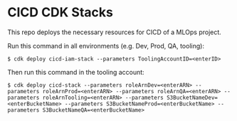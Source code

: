 # CICD CDK Stacks

This repo deploys the necessary resources for CICD of a MLOps project.

Run this command in all environments (e.g. Dev, Prod, QA, tooling):

```
$ cdk deploy cicd-iam-stack --parameters ToolingAccountID=<enterID>
```

Then run this command in the tooling account:

```
$ cdk deploy cicd-stack --parameters roleArnDev=<enterARN> --parameters roleArnProd=<enterARN> --parameters roleArnQA=<enterARN> --parameters roleArnTooling=<enterARN> --parameters S3BucketNameDev=<enterBucketName> --parameters S3BucketNameProd=<enterBucketName> --parameters S3BucketNameQA=<enterBucketName>
```
